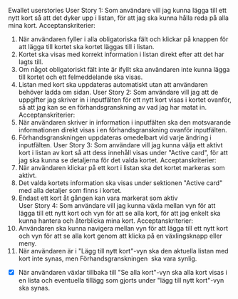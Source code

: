 Ewallet userstories
User Story 1:
Som användare vill jag kunna lägga till ett nytt kort så att det dyker upp i listan, för att jag ska kunna hålla reda på alla mina kort.
Acceptanskriterier:
1. När användaren fyller i alla obligatoriska fält och klickar på knappen för att lägga till kortet ska kortet läggas till i listan.
2. Kortet ska visas med korrekt information i listan direkt efter att det har lagts till. 
3. Om något obligatoriskt fält inte är ifyllt ska användaren inte kunna lägga till kortet och ett felmeddelande ska visas.
4. Listan med kort ska uppdateras automatiskt utan att användaren behöver ladda om sidan.
User Story 2:
Som användare vill jag att de uppgifter jag skriver in i inputfälten för ett nytt kort visas i kortet ovanför, så att jag kan se en förhandsgranskning av vad jag har matat in.
Acceptanskriterier:
1. När användaren skriver in information i inputfälten ska den motsvarande informationen direkt visas i en förhandsgranskning ovanför inputfälten. 
2. Förhandsgranskningen uppdateras omedelbart vid varje ändring i inputfälten. 
User Story 3:
Som användare vill jag kunna välja ett aktivt kort i listan av kort så att dess innehåll visas under "Active card", för att jag ska kunna se detaljerna för det valda kortet.
Acceptanskriterier:
1. När användaren klickar på ett kort i listan ska det kortet markeras som aktivt. 
2. Det valda kortets information ska visas under sektionen "Active card" med alla detaljer som finns i kortet.
3. Endast ett kort åt gången kan vara markerat som aktiv  
User Story 4:
Som användare vill jag kunna växla mellan vyn för att lägga till ett nytt kort och vyn för att se alla kort, för att jag enkelt ska kunna hantera och återblicka mina kort.
Acceptanskriterier:
1. Användaren ska kunna navigera mellan vyn för att lägga till ett nytt kort och vyn för att se alla kort genom att klicka på en växlingsknapp eller meny. 
2. När användaren är i "Lägg till nytt kort"-vyn ska den aktuella listan med kort inte synas, men Förhandsgranskningen  ska vara synlig.
- [x] När användaren växlar tillbaka till "Se alla kort"-vyn ska alla kort visas i en lista och eventuella tillägg som gjorts under "lägg till nytt kort"-vyn ska synas.

